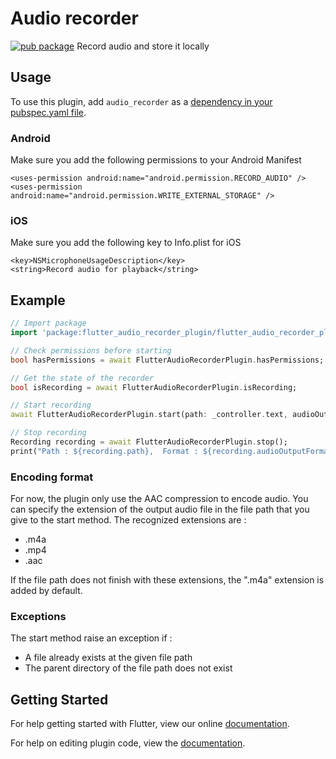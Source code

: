 # Audio recorder

[![pub package](https://img.shields.io/pub/v/audio_recorder.svg)](https://pub.dartlang.org/packages/audio_recorder) Record audio and store it locally 

## Usage
To use this plugin, add `audio_recorder` as a [dependency in your pubspec.yaml file](https://flutter.io/platform-plugins/).

### Android
Make sure you add the following permissions to your Android Manifest
```
<uses-permission android:name="android.permission.RECORD_AUDIO" />
<uses-permission android:name="android.permission.WRITE_EXTERNAL_STORAGE" />
```


### iOS
Make sure you add the following key to Info.plist for iOS
```
<key>NSMicrophoneUsageDescription</key>
<string>Record audio for playback</string>
```


## Example
``` dart
// Import package
import 'package:flutter_audio_recorder_plugin/flutter_audio_recorder_plugin.dart';

// Check permissions before starting
bool hasPermissions = await FlutterAudioRecorderPlugin.hasPermissions;

// Get the state of the recorder
bool isRecording = await FlutterAudioRecorderPlugin.isRecording;

// Start recording
await FlutterAudioRecorderPlugin.start(path: _controller.text, audioOutputFormat: AudioOutputFormat.AAC);

// Stop recording
Recording recording = await FlutterAudioRecorderPlugin.stop();
print("Path : ${recording.path},  Format : ${recording.audioOutputFormat},  Duration : ${recording.duration},  Extension : ${recording.extension},");

```

### Encoding format
For now, the plugin only use the AAC compression to encode audio.
You can specify the extension of the output audio file in the file path that you give to the start method.
The recognized extensions are :
- .m4a
- .mp4
- .aac

If the file path does not finish with these extensions, the ".m4a" extension is added by default.

### Exceptions
The start method raise an exception if :
- A file already exists at the given file path
- The parent directory of the file path does not exist

## Getting Started

For help getting started with Flutter, view our online
[documentation](http://flutter.io/).

For help on editing plugin code, view the [documentation](https://flutter.io/platform-plugins/#edit-code).

